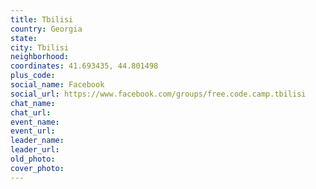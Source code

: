 ```yaml
---
title: Tbilisi
country: Georgia
state: 
city: Tbilisi
neighborhood: 
coordinates: 41.693435, 44.801498
plus_code:
social_name: Facebook
social_url: https://www.facebook.com/groups/free.code.camp.tbilisi
chat_name:
chat_url:
event_name:
event_url:
leader_name:
leader_url:
old_photo: 
cover_photo:
---
```

